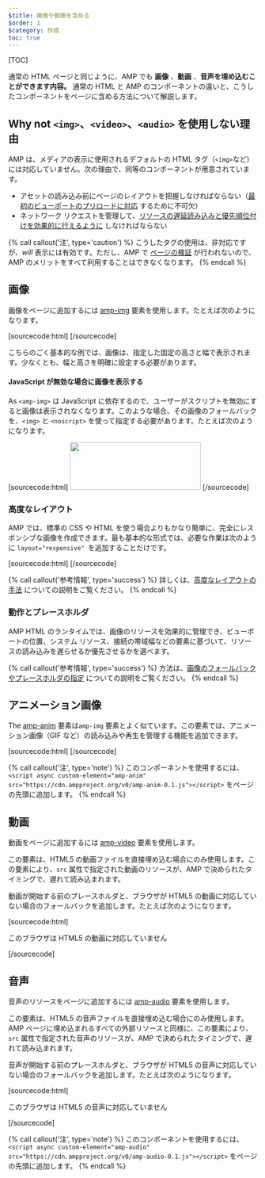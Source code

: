 ```yaml
---
$title: 画像や動画を含める
$order: 1
$category: 作成
toc: true
---
```


[TOC]

通常の HTML ページと同じように、AMP でも **画像** 、**動画** 、**音声を埋め込むことができます内容。** 通常の HTML と AMP のコンポーネントの違いと、こうしたコンポーネントをページに含める方法について解説します。

##  Why not `<img>`、`<video>`、`<audio>` を使用しない理由

AMP は、メディアの表示に使用されるデフォルトの HTML タグ（`<img>`など）には対応していません。次の理由で、同等のコンポーネントが用意されています。

*  アセットの読み込み前にページのレイアウトを把握しなければならない（[最初のビューポートのプリロードに対応](/learn/about-how/#size-all-resources-statically) するために不可欠）
*  ネットワーク リクエストを管理して、[リソースの遅延読み込みと優先順位付けを効果的に行えるように](/learn/about-how/#prioritize-resource-loading) しなければならない

{% call callout('注', type='caution') %}
こうしたタグの使用は、非対応ですが、*will* 表示には有効です。ただし、AMP で [ページの検証](/docs/guides/debug/validate.html) が行われないので、AMP のメリットをすべて利用することはできなくなります。
{% endcall %}

## 画像

画像をページに追加するには [amp-img](/ja/docs/reference/components/amp-img.html) 要素を使用します。たとえば次のようになります。

[sourcecode:html]
<amp-img src="fixed.jpg" width="264" height="96"></amp-img>
[/sourcecode]

こちらのごく基本的な例では、画像は、指定した固定の高さと幅で表示されます。少なくとも、幅と高さを明確に設定する必要があります。

#### JavaScript が無効な場合に画像を表示する

As `<amp-img>` は JavaScript に依存するので、ユーザーがスクリプトを無効にすると画像は表示されなくなります。このような場合、その画像のフォールバックを、`<img>` と `<noscript>` を使って指定する必要があります。たとえば次のようになります。

[sourcecode:html]
<amp-img src="fixed.jpg" width="264" height="96">
  <noscript>
    <img src="fixed.jpg" width="264" height="96" />
  </noscript>
</amp-img>
[/sourcecode]

### 高度なレイアウト

 AMP では、標準の CSS や HTML を使う場合よりもかなり簡単に、完全にレスポンシブな画像を作成できます。最も基本的な形式では、必要な作業は次のように `layout="responsive" `を追加することだけです。

[sourcecode:html]
<amp-img src="responsive.jpg" width="527" height="193" layout="responsive">
</amp-img>
[/sourcecode]

{% call callout('参考情報', type='success') %}
詳しくは、[高度なレイアウトの手法](/ja/docs/guides/author-develop/responsive/control_layout.html) についての説明をご覧ください。
{% endcall %}

### 動作とプレースホルダ

AMP HTML のランタイムでは、画像のリソースを効果的に管理でき、ビューポートの位置、システム リソース、接続の帯域幅などの要素に基づいて、リソースの読み込みを遅らせるか優先させるかを選べます。

{% call callout('参考情報', type='success') %}
方法は、[画像のフォールバックやプレースホルダの指定](/ja/docs/guides/author-develop/responsive/placeholders.html) についての説明をご覧ください。
{% endcall %}

## アニメーション画像

The [amp-anim](/ja/docs/reference/components/amp-anim.html) 要素は`amp-img` 要素とよく似ています。この要素では、アニメーション画像（GIF など）の読み込みや再生を管理する機能を追加できます。

[sourcecode:html]
<amp-anim width="400" height="300" src="my-gif.gif">
  <amp-img placeholder width="400" height="300" src="my-gif-screencap.jpg">
  </amp-img>
</amp-anim>
[/sourcecode]

{% call callout('注', type='note') %}
このコンポーネントを使用するには、`<script async custom-element="amp-anim" src="https://cdn.ampproject.org/v0/amp-anim-0.1.js"></script>` をページの先頭に追加します。
{% endcall %}

## 動画

動画をページに追加するには [amp-video](/ja/docs/reference/components/amp-video.html) 要素を使用します。

この要素は、HTML5 の動画ファイルを直接埋め込む場合にのみ使用します。この要素により、`src` 属性で指定された動画のリソースが、AMP で決められたタイミングで、遅れて読み込まれます。

動画が開始する前のプレースホルダと、ブラウザが HTML5 の動画に対応していない場合のフォールバックを追加します。たとえば次のようになります。

[sourcecode:html]
<amp-video width="400" height="300" src="https://yourhost.com/videos/myvideo.mp4" poster="myvideo-poster.jpg">
  <div fallback>
    <p>このブラウザは HTML5 の動画に対応していません</p>
  </div>
</amp-video>
[/sourcecode]

## 音声

音声のリソースをページに追加するには [amp-audio](/docs/reference/components/amp-audio.html) 要素を使用します。

この要素は、HTML5 の音声ファイルを直接埋め込む場合にのみ使用します。AMP ページに埋め込まれるすべての外部リソースと同様に、この要素により、`src` 属性で指定された音声のリソースが、AMP で決められたタイミングで、遅れて読み込まれます。

音声が開始する前のプレースホルダと、ブラウザが HTML5 の音声に対応していない場合のフォールバックを追加します。たとえば次のようになります。

[sourcecode:html]
<amp-audio width="400" height="300" src="https://yourhost.com/audios/myaudio.mp3">
  <div fallback>
    <p>このブラウザは HTML5 の音声に対応していません</p>
  </div>
  <source type="audio/mpeg" src="foo.mp3">
  <source type="audio/ogg" src="foo.ogg">
</amp-audio>
[/sourcecode]

{% call callout('注', type='note') %}
このコンポーネントを使用するには、`<script async custom-element="amp-audio" src="https://cdn.ampproject.org/v0/amp-audio-0.1.js"></script>` をページの先頭に追加します。
{% endcall %}
